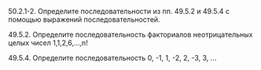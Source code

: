 50.2.1-2. Определите последовательности из пп. 49.5.2 и 49.5.4 с помощью выражений последовательностей.

49.5.2. Определите последовательность факториалов неотрицательных целых чисел 1,1,2,6,...,n!

49.5.4. Определите последовательность 0, -1, 1, -2, 2, -3, 3, ... 